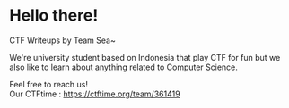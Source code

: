 # Hello there!
CTF Writeups by Team Sea~

We're university student based on Indonesia that play CTF for fun but we also like to learn about anything related to Computer Science.

Feel free to reach us!\
Our CTFtime : https://ctftime.org/team/361419
